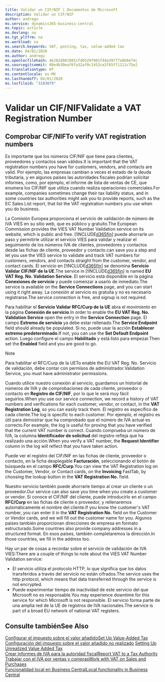 ```yaml
---
title: Validar un CIF/NIF | Documentos de Microsoft
description: Validar un CIF/NIF
author: andregu
ms.service: dynamics365-business-central
ms.topic: article
ms.devlang: na
ms.tgt_pltfrm: na
ms.workload: na
ms.search.keywords: VAT, posting, tax, value-added tax
ms.date: 04/01/2020
ms.author: andregu
ms.openlocfilehash: 4b282d8819851fd6529f901f44a39777a8b8e74c
ms.sourcegitcommit: 88e4b30eaf6fa32af0c1452ce2f85ff1111c75e2
ms.translationtype: HT
ms.contentlocale: es-MX
ms.lasthandoff: 04/01/2020
ms.locfileid: "3183079"
---
```

# <a name="validate-a-vat-registration-number"></a><span data-ttu-id="d9741-103">Validar un CIF/NIF</span><span class="sxs-lookup"><span data-stu-id="d9741-103">Validate a VAT Registration Number</span></span>

## <a name="to-verify-vat-registration-numbers"></a><span data-ttu-id="d9741-104">Comprobar CIF/NIF</span><span class="sxs-lookup"><span data-stu-id="d9741-104">To verify VAT registration numbers</span></span>
<span data-ttu-id="d9741-105">Es importante que los números CIF/NIF que tiene para clientes, proveedores y contactos sean válidos.</span><span class="sxs-lookup"><span data-stu-id="d9741-105">It is important that the VAT registration numbers you have for customers, vendors, and contacts are valid.</span></span> <span data-ttu-id="d9741-106">Por ejemplo, las empresas cambian a veces el estado de la deuda tributaria, y en algunos países las autoridades fiscales podrían solicitar informes, como, por ejemplo, el informe de lista de ventas de CE, que enumera los CIF/NIF que utiliza cuando realiza operaciones comerciales.</span><span class="sxs-lookup"><span data-stu-id="d9741-106">For example, companies sometimes change their tax liability status, and in some countries tax authorities might ask you to provide reports, such as the EC Sales List report, that list the VAT registration numbers you use when you do business.</span></span>

<span data-ttu-id="d9741-107">La Comisión Europea proporciona el servicio de validación de número de IVA VIES en su sitio web, que es público y gratuito.</span><span class="sxs-lookup"><span data-stu-id="d9741-107">The European Commission provides the VIES VAT Number Validation service on its website, which is public and free.</span></span> [!INCLUDE[d365fin](includes/d365fin_md.md)] <span data-ttu-id="d9741-108">puede ahorrarle un paso y permitirle utilizar el servicio VIES para validar y realizar el seguimiento de los números IVA de clientes, proveedores y contactos desde las fichas de cliente, proveedor y contacto.</span><span class="sxs-lookup"><span data-stu-id="d9741-108">can save you a step and let you use the VIES service to validate and track VAT numbers for customers, vendors, and contacts straight from the customer, vendor, and contact cards.</span></span> <span data-ttu-id="d9741-109">El servicio en [!INCLUDE[d365fin](includes/d365fin_md.md)] se denomina **Servicio Validar CIF/NIF de la UE**.</span><span class="sxs-lookup"><span data-stu-id="d9741-109">The service in [!INCLUDE[d365fin](includes/d365fin_md.md)] is named **EU VAT Reg. No. Validation Service**.</span></span> <span data-ttu-id="d9741-110">El servicio está disponible en la página **Conexiones de servicio** y puede comenzar a usarlo de inmediato.</span><span class="sxs-lookup"><span data-stu-id="d9741-110">The service is available on the **Service Connections** page, and you can start using it right away.</span></span> <span data-ttu-id="d9741-111">La conexión al servicio es gratuita y no es necesario registrarse.</span><span class="sxs-lookup"><span data-stu-id="d9741-111">The service connection is free, and signup is not required.</span></span>

<span data-ttu-id="d9741-112">Para habilitar el **Servicio Validar RFC/Curp de la UE** abra el movimiento en la página **Conexión de servicio**.</span><span class="sxs-lookup"><span data-stu-id="d9741-112">In order to enable the **EU VAT Reg. No. Validation Service** open the entry in the **Service Connection** page.</span></span> <span data-ttu-id="d9741-113">El campo **Extremo de servicio** ya debe estar rellenado.</span><span class="sxs-lookup"><span data-stu-id="d9741-113">The **Service Endpoint** field should already be populated.</span></span> <span data-ttu-id="d9741-114">Si no, puede usar la acción **Establecer extremo predeterminado**.</span><span class="sxs-lookup"><span data-stu-id="d9741-114">If not, you can use the **Set Default Endpoint** action.</span></span> <span data-ttu-id="d9741-115">Luego configure el campo **Habilitado** y está listo para empezar.</span><span class="sxs-lookup"><span data-stu-id="d9741-115">Then set the **Enabled** field and you are good to go.</span></span>

> [!Note]
> <span data-ttu-id="d9741-116">Para habilitar el RFC/Curp de la UE</span><span class="sxs-lookup"><span data-stu-id="d9741-116">To enable the EU VAT Reg. No.</span></span> <span data-ttu-id="d9741-117">Servicio de validación, debe contar con permisos de administrador.</span><span class="sxs-lookup"><span data-stu-id="d9741-117">Validation Service, you must have administrator permissions.</span></span>

<span data-ttu-id="d9741-118">Cuando utilice nuestro conexión al servicio, guardamos un historial de números de IVA y de comprobaciones de cada cliente, proveedor o contacto en **Registro de CIF/NIF**, por lo que le será muy fácil seguirlos.</span><span class="sxs-lookup"><span data-stu-id="d9741-118">When you use our service connection, we record a history of VAT numbers and verifications for each customer, vendor, or contact, in the **VAT Registration Log**, so you can easily track them.</span></span> <span data-ttu-id="d9741-119">El registro es específico de cada cliente.</span><span class="sxs-lookup"><span data-stu-id="d9741-119">The log is specific to each customer.</span></span> <span data-ttu-id="d9741-120">Por ejemplo, el registro es útil para demostrar que ha comprobado que el número de IVA actual es correcto.</span><span class="sxs-lookup"><span data-stu-id="d9741-120">For example, the log is useful for proving that you have verified that the current VAT number is correct.</span></span> <span data-ttu-id="d9741-121">Cuando comprueba un número de IVA, la columna **Identificador de solicitud** del registro refleja que ha realizado una acción.</span><span class="sxs-lookup"><span data-stu-id="d9741-121">When you verify a VAT number, the **Request Identifier** column in the log will reflect that you have taken action.</span></span>

<span data-ttu-id="d9741-122">Puede ver el registro del CIF/NIF en las fichas de cliente, proveedor o contacto, en la ficha desplegable **Facturación**, seleccionando el botón de búsqueda en el campo **RFC/Curp**.</span><span class="sxs-lookup"><span data-stu-id="d9741-122">You can view the VAT Registration log on the Customer, Vendor, or Contact cards, on the **Invoicing** FastTab, by choosing the lookup button in the **VAT Registration No.** field.</span></span>  

<span data-ttu-id="d9741-123">Nuestro servicio también puede ahorrarle tiempo al crear un cliente o un proveedor.</span><span class="sxs-lookup"><span data-stu-id="d9741-123">Our service can also save you time when you create a customer or vendor.</span></span> <span data-ttu-id="d9741-124">Si conoce el CIF/NIF del cliente, puede introducirlo en el campo **RFC/Curp** en las fichas de cliente o proveedor, y rellenaremos automáticamente el nombre del cliente.</span><span class="sxs-lookup"><span data-stu-id="d9741-124">If you know the customer's VAT number, you can enter it in the **VAT Registration No.** field on the Customer or Vendor cards, and we will fill out the customer name for you.</span></span> <span data-ttu-id="d9741-125">Algunos países también proporcionan direcciones de empresa en formato estructurado.</span><span class="sxs-lookup"><span data-stu-id="d9741-125">Some countries also provide company addresses in a structured format.</span></span> <span data-ttu-id="d9741-126">En esos países, también completaremos la dirección.</span><span class="sxs-lookup"><span data-stu-id="d9741-126">In those countries, we fill in the address too.</span></span>  

<span data-ttu-id="d9741-127">Hay un par de cosas a recordar sobre el servicio de validación de IVA VIES:</span><span class="sxs-lookup"><span data-stu-id="d9741-127">There are a couple of things to note about the VIES VAT Number Validation service:</span></span>

* <span data-ttu-id="d9741-128">El servicio utiliza el protocolo HTTP, lo que significa que los datos transferidos a través del servicio no están cifrados.</span><span class="sxs-lookup"><span data-stu-id="d9741-128">The service uses the http protocol, which means that data transferred through the service is not encrypted.</span></span>  
* <span data-ttu-id="d9741-129">Puede experimentar tiempo de inactividad de este servicio del que Microsoft no es responsable.</span><span class="sxs-lookup"><span data-stu-id="d9741-129">You may experience downtime for this service for which Microsoft is not responsible.</span></span> <span data-ttu-id="d9741-130">El servicio forma parte de una amplia red de la UE de registros de IVA nacionales.</span><span class="sxs-lookup"><span data-stu-id="d9741-130">The service is part of a broad EU network of national VAT registers.</span></span>

## <a name="see-also"></a><span data-ttu-id="d9741-131">Consulte también</span><span class="sxs-lookup"><span data-stu-id="d9741-131">See Also</span></span>  
[<span data-ttu-id="d9741-132">Configurar el impuesto sobre el valor añadido</span><span class="sxs-lookup"><span data-stu-id="d9741-132">Set Up Value-Added Tax</span></span>](finance-setup-vat.md)  
<span data-ttu-id="d9741-133">[Configuración del impuesto sobre el valor añadido no realizado](finance-setup-unrealized-vat.md)    </span><span class="sxs-lookup"><span data-stu-id="d9741-133">[Setting Up Unrealized Value Added Tax](finance-setup-unrealized-vat.md)    </span></span>  
[<span data-ttu-id="d9741-134">Crear informes de IVA para la autoridad fiscal</span><span class="sxs-lookup"><span data-stu-id="d9741-134">Report VAT to a Tax Authority</span></span>](finance-how-report-vat.md)  
[<span data-ttu-id="d9741-135">Trabajar con el IVA por ventas y compras</span><span class="sxs-lookup"><span data-stu-id="d9741-135">Work with VAT on Sales and Purchases</span></span>](finance-work-with-vat.md)  
[<span data-ttu-id="d9741-136">Funcionalidad local en Business Central</span><span class="sxs-lookup"><span data-stu-id="d9741-136">Local functionality in Business Central</span></span>](about-localization.md)

